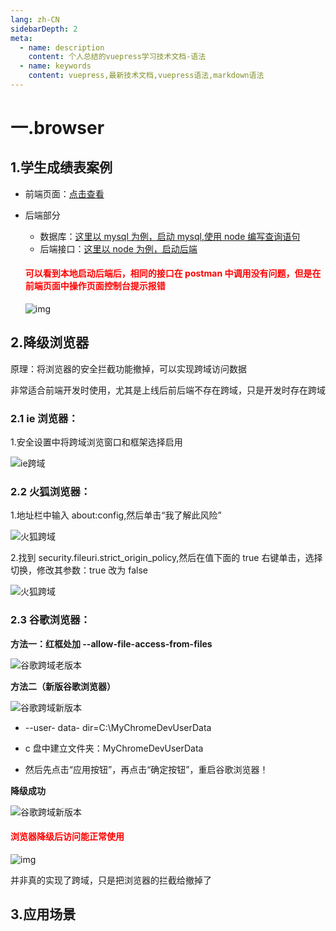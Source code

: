 ```yaml
---
lang: zh-CN
sidebarDepth: 2
meta:
  - name: description
    content: 个人总结的vuepress学习技术文档-语法
  - name: keywords
    content: vuepress,最新技术文档,vuepress语法,markdown语法
---
```


# 一.browser

## 1.学生成绩表案例

- 前端页面：<a href="/web-html/crossdomain/browser/">点击查看</a>
- 后端部分

  - 数据库：<a href="/web-mysql/base/practice/3.gitlab.html">这里以 mysql 为例，启动 mysql,使用 node 编写查询语句</a>
  - 后端接口：<a href="/web-node/base/oop/2.constructor.html">这里以 node 为例，启动后端</a>

  <h4 style="color:red">可以看到本地启动后端后，相同的接口在 postman 中调用没有问题，但是在前端页面中操作页面控制台提示报错</h4>

  ![img](./1.browser/img/5.png)

## 2.降级浏览器

原理：将浏览器的安全拦截功能撤掉，可以实现跨域访问数据

非常适合前端开发时使用，尤其是上线后前后端不存在跨域，只是开发时存在跨域

### 2.1 ie 浏览器：

1.安全设置中将跨域浏览窗口和框架选择启用

![ie跨域](./1.browser/img/1.png)

### 2.2 火狐浏览器：

1.地址栏中输入 about:config,然后单击“我了解此风险”

![火狐跨域](./1.browser/img/huohu1.png)

2.找到 security.fileuri.strict_origin_policy,然后在值下面的 true 右键单击，选择切换，修改其参数：true 改为 false

![火狐跨域](./1.browser/img/huohu2.png)

### 2.3 谷歌浏览器：

**方法一：红框处加 --allow-file-access-from-files**

![谷歌跨域老版本](./1.browser/img/2.png)

**方法二（新版谷歌浏览器）**

![谷歌跨域新版本](./1.browser/img/3.png)

- --user- data- dir=C:\MyChromeDevUserData

- c 盘中建立文件夹：MyChromeDevUserData

* 然后先点击“应用按钮”，再点击“确定按钮”，重启谷歌浏览器！

**降级成功**

![谷歌跨域新版本](./1.browser/img/4.png)

<h4 style="color:red">浏览器降级后访问能正常使用</h4>

![img](./1.browser/img/6.png)

并非真的实现了跨域，只是把浏览器的拦截给撤掉了

## 3.应用场景
